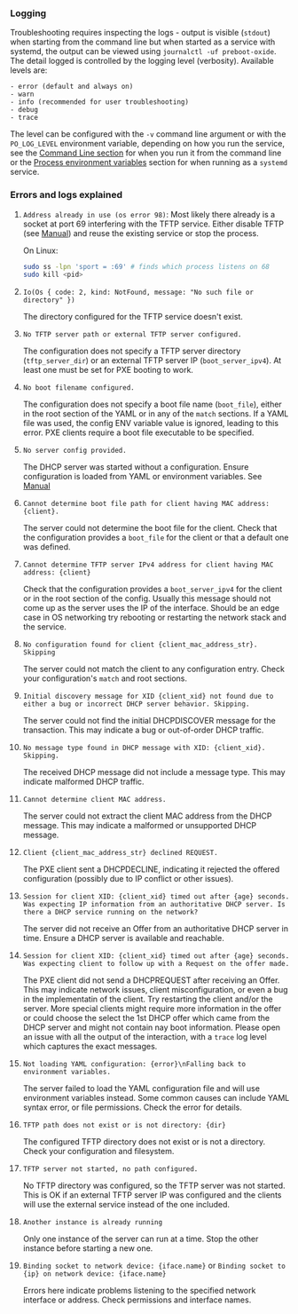 ### Logging

Troubleshooting requires inspecting the logs - output is visible (`stdout`) when starting from the command line but when started as a service with systemd, the output can be viewed using `journalctl -uf preboot-oxide`. The detail logged is controlled by the logging level (verbosity). Available levels are:
    
    - error (default and always on)
    - warn
    - info (recommended for user troubleshooting)
    - debug
    - trace

The level can be configured with the `-v` command line argument or with the `PO_LOG_LEVEL` environment variable, depending on how you run the service, see the [Command Line section](./manual.md#command-line) for when you run it from the command line or the [Process environment variables](./manual.md#process-environment-variables) section for when running as a `systemd` service.

### Errors and logs explained

1. `Address already in use (os error 98)`: Most likely there already is a socket at port 69 interfering with the TFTP service. Either disable TFTP (see [Manual](./manual.md)) and reuse the existing service or stop the process.
    
    On Linux: 
      ```BASH
      sudo ss -lpn 'sport = :69' # finds which process listens on 68
      sudo kill <pid>
      ```
2. `Io(Os { code: 2, kind: NotFound, message: "No such file or directory" })`

    The directory configured for the TFTP service doesn't exist.

3. `No TFTP server path or external TFTP server configured.`

    The configuration does not specify a TFTP server directory (`tftp_server_dir`) or an external TFTP server IP (`boot_server_ipv4`). At least one must be set for PXE booting to work.

4. `No boot filename configured.`

    The configuration does not specify a boot file name (`boot_file`), either in the root section of the YAML or in any of the `match` sections. If a YAML file was used, the config ENV variable value is ignored, leading to this error. PXE clients require a boot file executable to be specified.

5. `No server config provided.`

    The DHCP server was started without a configuration. Ensure configuration is loaded from YAML or environment variables. See [Manual](./manual.md)

6. `Cannot determine boot file path for client having MAC address: {client}.`

    The server could not determine the boot file for the client. Check that the configuration provides a `boot_file` for the client or that a default one was defined.

7. `Cannot determine TFTP server IPv4 address for client having MAC address: {client}`

    Check that the configuration provides a `boot_server_ipv4` for the client or in the root section of the config. Usually this message should not come up as the server uses the IP of the interface. Should be an edge case in OS networking try rebooting or restarting the network stack and the service.

8. `No configuration found for client {client_mac_address_str}. Skipping`

    The server could not match the client to any configuration entry. Check your configuration's `match` and root sections.

9. `Initial discovery message for XID {client_xid} not found due to either a bug or incorrect DHCP server behavior. Skipping.`

    The server could not find the initial DHCPDISCOVER message for the transaction. This may indicate a bug or out-of-order DHCP traffic.

10. `No message type found in DHCP message with XID: {client_xid}. Skipping.`

    The received DHCP message did not include a message type. This may indicate malformed DHCP traffic.

11. `Cannot determine client MAC address.`

    The server could not extract the client MAC address from the DHCP message. This may indicate a malformed or unsupported DHCP message.

12. `Client {client_mac_address_str} declined REQUEST.`

    The PXE client sent a DHCPDECLINE, indicating it rejected the offered configuration (possibly due to IP conflict or other issues).

13. `Session for client XID: {client_xid} timed out after {age} seconds. Was expecting IP information from an authoritative DHCP server. Is there a DHCP service running on the network?`

    The server did not receive an Offer from an authoritative DHCP server in time. Ensure a DHCP server is available and reachable.

14. `Session for client XID: {client_xid} timed out after {age} seconds. Was expecting client to follow up with a Request on the offer made.`

    The PXE client did not send a DHCPREQUEST after receiving an Offer. This may indicate network issues, client misconfiguration, or even a bug in the implementatin of the client. Try restarting the client and/or the server. More special clients might require more information in the offer or could choose the select the 1st DHCP offer which came from the DHCP server and might not contain nay boot information. Please open an issue with all the output of the interaction, with a `trace` log level which captures the exact messages.

15. `Not loading YAML configuration: {error}\nFalling back to environment variables.`

    The server failed to load the YAML configuration file and will use environment variables instead. Some common causes can include YAML syntax error, or file permissions. Check the error for details.

16. `TFTP path does not exist or is not directory: {dir}`

    The configured TFTP directory does not exist or is not a directory. Check your configuration and filesystem.

17. `TFTP server not started, no path configured.`

    No TFTP directory was configured, so the TFTP server was not started. This is OK if an external TFTP server IP was configured and the clients will use the external service instead of the one included.

18. `Another instance is already running`

    Only one instance of the server can run at a time. Stop the other instance before starting a new one.

19. `Binding socket to network device: {iface.name}` or `Binding socket to {ip} on network device: {iface.name}`

    Errors here indicate problems listening to the specified network interface or address. Check permissions and interface names.
